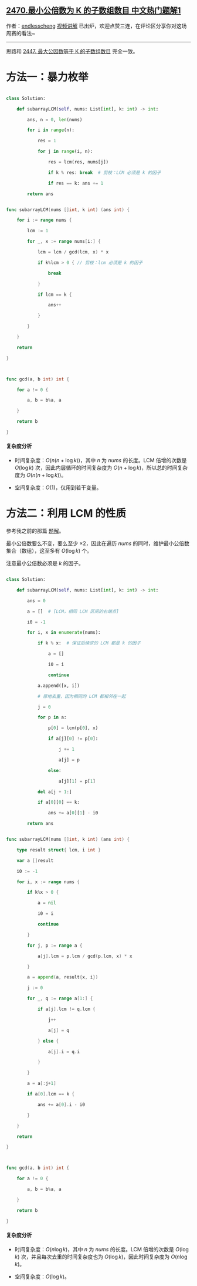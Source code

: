 ## [2470.最小公倍数为 K 的子数组数目 中文热门题解1](https://leetcode.cn/problems/number-of-subarrays-with-lcm-equal-to-k/solutions/100000/by-endlesscheng-3qnt)

作者：[endlesscheng](https://leetcode.cn/u/endlesscheng)
[视频讲解](https://www.bilibili.com/video/BV13841187gz/) 已出炉，欢迎点赞三连，在评论区分享你对这场周赛的看法~

---

思路和 [2447. 最大公因数等于 K 的子数组数目](https://leetcode.cn/problems/number-of-subarrays-with-gcd-equal-to-k/) 完全一致。

# 方法一：暴力枚举

```py [sol1-Python3]
class Solution:
    def subarrayLCM(self, nums: List[int], k: int) -> int:
        ans, n = 0, len(nums)
        for i in range(n):
            res = 1
            for j in range(i, n):
                res = lcm(res, nums[j])
                if k % res: break  # 剪枝：LCM 必须是 k 的因子
                if res == k: ans += 1
        return ans
```

```go [sol1-Go]
func subarrayLCM(nums []int, k int) (ans int) {
	for i := range nums {
		lcm := 1
		for _, x := range nums[i:] {
			lcm = lcm / gcd(lcm, x) * x
			if k%lcm > 0 { // 剪枝：lcm 必须是 k 的因子
				break
			}
			if lcm == k {
				ans++
			}
		}
	}
	return
}

func gcd(a, b int) int {
	for a != 0 {
		a, b = b%a, a
	}
	return b
}
```

#### 复杂度分析

- 时间复杂度：$O(n(n+\log k))$，其中 $n$ 为 $\textit{nums}$ 的长度。LCM 倍增的次数是 $O(\log k)$ 次，因此内层循环的时间复杂度为 $O(n+\log k)$，所以总的时间复杂度为 $O(n(n+\log k))$。
- 空间复杂度：$O(1)$，仅用到若干变量。

# 方法二：利用 LCM 的性质

参考我之前的那篇 [题解](https://leetcode.cn/problems/number-of-subarrays-with-gcd-equal-to-k/solutions/1917454/by-endlesscheng-1f1r/)。

最小公倍数要么不变，要么至少 $\times 2$，因此在遍历 $\textit{nums}$ 的同时，维护最小公倍数集合（数组），这至多有 $O(\log k)$ 个。

注意最小公倍数必须是 $k$ 的因子。

```py [sol2-Python3]
class Solution:
    def subarrayLCM(self, nums: List[int], k: int) -> int:
        ans = 0
        a = []  # [LCM，相同 LCM 区间的右端点]
        i0 = -1
        for i, x in enumerate(nums):
            if k % x:  # 保证后续求的 LCM 都是 k 的因子
                a = []
                i0 = i
                continue
            a.append([x, i])
            # 原地去重，因为相同的 LCM 都相邻在一起
            j = 0
            for p in a:
                p[0] = lcm(p[0], x)
                if a[j][0] != p[0]:
                    j += 1
                    a[j] = p
                else:
                    a[j][1] = p[1]
            del a[j + 1:]
            if a[0][0] == k:
                ans += a[0][1] - i0
        return ans
```

```go [sol2-Go]
func subarrayLCM(nums []int, k int) (ans int) {
	type result struct{ lcm, i int }
	var a []result
	i0 := -1
	for i, x := range nums {
		if k%x > 0 {
			a = nil
			i0 = i
			continue
		}
		for j, p := range a {
			a[j].lcm = p.lcm / gcd(p.lcm, x) * x
		}
		a = append(a, result{x, i})
		j := 0
		for _, q := range a[1:] {
			if a[j].lcm != q.lcm {
				j++
				a[j] = q
			} else {
				a[j].i = q.i
			}
		}
		a = a[:j+1]
		if a[0].lcm == k {
			ans += a[0].i - i0
		}
	}
	return
}

func gcd(a, b int) int {
	for a != 0 {
		a, b = b%a, a
	}
	return b
}
```

#### 复杂度分析

- 时间复杂度：$O(n\log k)$，其中 $n$ 为 $\textit{nums}$ 的长度。LCM 倍增的次数是 $O(\log k)$ 次，并且每次去重的时间复杂度也为 $O(\log k)$，因此时间复杂度为 $O(n\log k)$。
- 空间复杂度：$O(\log k)$。
